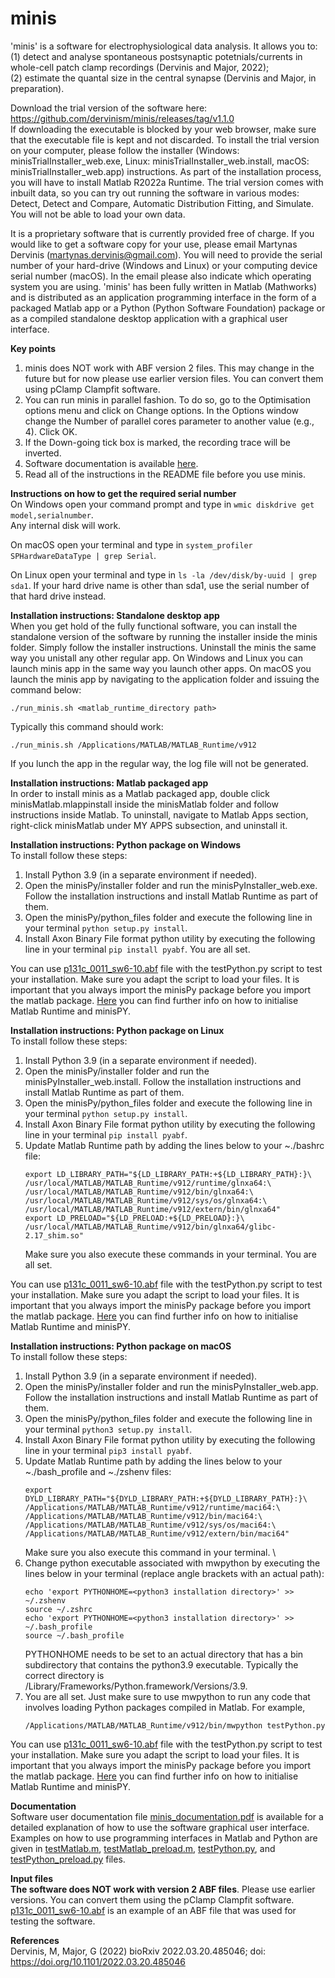 # minis

'minis' is a software for electrophysiological data analysis.
It allows you to:\
(1) detect and analyse spontaneous postsynaptic potetnials/currents in whole-cell patch clamp recordings (Dervinis and Major, 2022);\
(2) estimate the quantal size in the central synapse (Dervinis and Major, in preparation).

Download the trial version of the software here: https://github.com/dervinism/minis/releases/tag/v1.1.0  \
If downloading the executable is blocked by your web browser, make sure that the executable file is kept and not discarded. To install the trial version on your computer, please follow the installer (Windows: minisTrialInstaller_web.exe, Linux: minisTrialInstaller_web.install, macOS: minisTrialInstaller_web.app) instructions. As part of the installation process, you will have to install Matlab R2022a Runtime. The trial version comes with inbuilt data, so you can try out running the software in various modes: Detect, Detect and Compare, Automatic Distribution Fitting, and Simulate. You will not be able to load your own data.

It is a proprietary software that is currently provided free of charge. If you would like to get a software copy for your use, please email Martynas Dervinis (martynas.dervinis@gmail.com). You will need to provide the serial number of your hard-drive (Windows and Linux) or your computing device serial number (macOS). In the email please also indicate which operating system you are using. 'minis' has been fully written in Matlab (Mathworks) and is distributed as an application programming interface in the form of a packaged Matlab app or a Python (Python Software Foundation) package or as a compiled standalone desktop application with a graphical user interface.

**Key points**
1. minis does NOT work with ABF version 2 files. This may change in the future but for now please use earlier version files. You can convert them using pClamp Clampfit software.
2. You can run minis in parallel fashion. To do so, go to the Optimisation options menu and click on Change options. In the Options window change the Number of parallel cores parameter to another value (e.g., 4). Click OK.
3. If the Down-going tick box is marked, the recording trace will be inverted.
4. Software documentation is available [here](https://github.com/dervinism/minis/blob/main/minis_documentation.pdf).
5. Read all of the instructions in the README file before you use minis.

**Instructions on how to get the required serial number**\
On Windows open your command prompt and type in ```wmic diskdrive get model,serialnumber```. \
Any internal disk will work.

On macOS open your terminal and type in ```system_profiler SPHardwareDataType | grep Serial```.

On Linux open your terminal and type in ```ls -la /dev/disk/by-uuid | grep sda1```. If your hard drive name is other than sda1, use the serial number of that hard drive instead.

**Installation instructions: Standalone desktop app**\
When you get hold of the fully functional software, you can install the standalone version of the software by running the installer inside the minis folder. Simply follow the installer instructions. Uninstall the minis the same way you unistall any other regular app.
On Windows and Linux you can launch minis app in the same way you launch other apps. On macOS you launch the minis app by navigating to the application folder and issuing the command below:
```
./run_minis.sh <matlab_runtime_directory path>
```
Typically this command should work:
```
./run_minis.sh /Applications/MATLAB/MATLAB_Runtime/v912
```
If you lunch the app in the regular way, the log file will not be generated.

**Installation instructions: Matlab packaged app**\
In order to install minis as a Matlab packaged app, double click minisMatlab.mlappinstall inside the minisMatlab folder and follow instructions inside Matlab. To uninstall, navigate to Matlab Apps section, right-click minisMatlab under MY APPS subsection, and uninstall it.

**Installation instructions: Python package on Windows**\
To install follow these steps:
1. Install Python 3.9 (in a separate environment if needed).
2. Open the minisPy/installer folder and run the minisPyInstaller_web.exe. Follow the installation instructions and install Matlab Runtime as part of them.
3. Open the minisPy/python_files folder and execute the following line in your terminal ```python setup.py install```.
4. Install Axon Binary File format python utility by executing the following line in your terminal ```pip install pyabf```. You are all set.

You can use [p131c_0011_sw6-10.abf](https://github.com/dervinism/minis/blob/main/p131c_0011_sw6-10.abf) file with the testPython.py script to test your installation. Make sure you adapt the script to load your files. It is important that you always import the minisPy package before you import the matlab package. [Here](https://uk.mathworks.com/help/compiler_sdk/python/initialize-the-matlab-runtime.html) you can find further info on how to initialise Matlab Runtime and minisPY.

**Installation instructions: Python package on Linux**\
To install follow these steps:
1. Install Python 3.9 (in a separate environment if needed).
2. Open the minisPy/installer folder and run the minisPyInstaller_web.install. Follow the installation instructions and install Matlab Runtime as part of them.
3. Open the minisPy/python_files folder and execute the following line in your terminal ```python setup.py install```.
4. Install Axon Binary File format python utility by executing the following line in your terminal ```pip install pyabf```.
5. Update Matlab Runtime path by adding the lines below to your ~./bashrc file:
    ```
    export LD_LIBRARY_PATH="${LD_LIBRARY_PATH:+${LD_LIBRARY_PATH}:}\
    /usr/local/MATLAB/MATLAB_Runtime/v912/runtime/glnxa64:\
    /usr/local/MATLAB/MATLAB_Runtime/v912/bin/glnxa64:\
    /usr/local/MATLAB/MATLAB_Runtime/v912/sys/os/glnxa64:\
    /usr/local/MATLAB/MATLAB_Runtime/v912/extern/bin/glnxa64"
    export LD_PRELOAD="${LD_PRELOAD:+${LD_PRELOAD}:}\
    /usr/local/MATLAB/MATLAB_Runtime/v912/bin/glnxa64/glibc-2.17_shim.so"
    ```
    Make sure you also execute these commands in your terminal. You are all set.

You can use [p131c_0011_sw6-10.abf](https://github.com/dervinism/minis/blob/main/p131c_0011_sw6-10.abf) file with the testPython.py script to test your installation. Make sure you adapt the script to load your files. It is important that you always import the minisPy package before you import the matlab package. [Here](https://uk.mathworks.com/help/compiler_sdk/python/initialize-the-matlab-runtime.html) you can find further info on how to initialise Matlab Runtime and minisPY.

**Installation instructions: Python package on macOS**\
To install follow these steps:
1. Install Python 3.9 (in a separate environment if needed).
2. Open the minisPy/installer folder and run the minisPyInstaller_web.app. Follow the installation instructions and install Matlab Runtime as part of them.
3. Open the minisPy/python_files folder and execute the following line in your terminal ```python3 setup.py install```.
4. Install Axon Binary File format python utility by executing the following line in your terminal ```pip3 install pyabf```.
5. Update Matlab Runtime path by adding the lines below to your ~./bash_profile and ~./zshenv files:
    ```
    export DYLD_LIBRARY_PATH="${DYLD_LIBRARY_PATH:+${DYLD_LIBRARY_PATH}:}\
    /Applications/MATLAB/MATLAB_Runtime/v912/runtime/maci64:\
    /Applications/MATLAB/MATLAB_Runtime/v912/bin/maci64:\
    /Applications/MATLAB/MATLAB_Runtime/v912/sys/os/maci64:\
    /Applications/MATLAB/MATLAB_Runtime/v912/extern/bin/maci64"
    ```
    Make sure you also execute this command in your terminal. \
6. Change python executable associated with mwpython by executing the lines below in your terminal (replace angle brackets with an actual path):
    ```
    echo 'export PYTHONHOME=<python3 installation directory>' >> ~/.zshenv
    source ~/.zshrc
    echo 'export PYTHONHOME=<python3 installation directory>' >> ~/.bash_profile
    source ~/.bash_profile
    ```
    PYTHONHOME needs to be set to an actual directory that has a bin subdirectory that contains the python3.9 executable. Typically the correct directory is /Library/Frameworks/Python.framework/Versions/3.9.
7. You are all set. Just make sure to use mwpython to run any code that involves loading Python packages compiled in Matlab. For example,
    ```
    /Applications/MATLAB/MATLAB_Runtime/v912/bin/mwpython testPython.py
    ```
You can use [p131c_0011_sw6-10.abf](https://github.com/dervinism/minis/blob/main/p131c_0011_sw6-10.abf) file with the testPython.py script to test your installation. Make sure you adapt the script to load your files. It is important that you always import the minisPy package before you import the matlab package. [Here](https://uk.mathworks.com/help/compiler_sdk/python/initialize-the-matlab-runtime.html) you can find further info on how to initialise Matlab Runtime and minisPY.

**Documentation**\
Software user documentation file [minis_documentation.pdf](https://github.com/dervinism/minis/blob/main/minis_documentation.pdf) is available for a detailed explanation of how to use the software graphical user interface. Examples on how to use programming interfaces in Matlab and Python are given in [testMatlab.m](https://github.com/dervinism/minis/blob/main/testMatlab.m), [testMatlab_preload.m](https://github.com/dervinism/minis/blob/main/testMatlab_preload.m), [testPython.py](https://github.com/dervinism/minis/blob/main/testPython.py), and [testPython_preload.py](https://github.com/dervinism/minis/blob/main/testPython_preload.py) files.

**Input files**\
**The software does NOT work with version 2 ABF files**. Please use earlier versions. You can convert them using the pClamp Clampfit software. [p131c_0011_sw6-10.abf](https://github.com/dervinism/minis/blob/main/p131c_0011_sw6-10.abf) is an example of an ABF file that was used for testing the software.

**References**\
Dervinis, M, Major, G (2022) bioRxiv 2022.03.20.485046; doi: https://doi.org/10.1101/2022.03.20.485046

